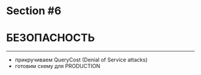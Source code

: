 # Section #6

# БЕЗОПАСНОСТЬ

-----

- прикручиваем QueryCost (Denial of Service attacks)
- готовим схему для PRODUCTION